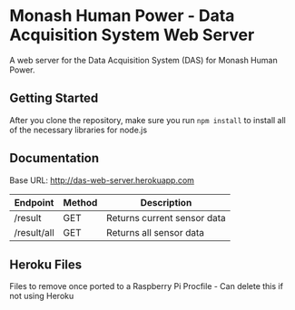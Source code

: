 # Monash Human Power - Data Acquisition System Web Server 

A web server for the Data Acquisition System (DAS) for Monash Human Power.

## Getting Started
After you clone the repository, make sure you run `npm install` to install all of the necessary libraries for node.js

## Documentation
Base URL: http://das-web-server.herokuapp.com

|Endpoint|Method|Description|
|--------|------|-----------|
|/result|GET|Returns current sensor data|
|/result/all|GET|Returns all sensor data|

## Heroku Files
Files to remove once ported to a Raspberry Pi
Procfile - Can delete this if not using Heroku